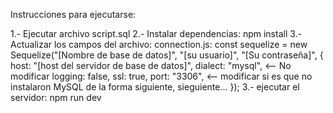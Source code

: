 Instrucciones para ejecutarse:

1.- Ejecutar archivo script.sql
2.- Instalar dependencias: npm install
3.- Actualizar los campos del archivo: connection.js:
    const sequelize = new Sequelize("[Nombre de base de datos]", "[su usuario]", "[Su contraseña]", {
      host: "[host del servidor de base de datos]",
      dialect: "mysql",  <-- No modificar
      logging: false,
      ssl: true,
      port: "3306", <-- modificar si es que no instalaron MySQL de la forma siguiente, sieguiente...
    });
3.- ejecutar el servidor: npm run dev
